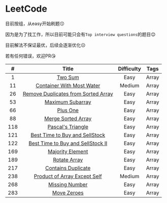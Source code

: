 # LeetCode
目前按组，从easy开始刷题😗

因为是为了找工作，所以目前可能只会有`Top interview questions`的题目😌

目前解法不保证最优，后续会逐渐优化☹️

若有任何错误，欢迎PR😘



|  #  |                                        Title                                         | Difficulty | Tags  |
| :-: | :----------------------------------------------------------------------------------: | :--------: | :---: |
|  1  |                            [Two Sum](/Array/1-TwoSum.cpp)                            |    Easy    | Array |
| 11  |            [Container With Most Water](/Array/11-ContainerWithMostWater)             |   Medium   | Array |
| 26  | [Remove Duplicates from Sorted Array](/Array/26-RemoveDuplicatesfromSortedArray.cpp) |    Easy    | Array |
| 53  |                  [Maximum Subarray](/Array/53-MaximumSubarray.cpp)                   |    Easy    | Array |
| 66  |                          [Plus One](/Array/66-PlusOne.cpp)                           |    Easy    | Array |
| 88  |                 [Merge Sorted Array](/Array/88-MergeSortedArray.cpp)                 |    Easy    | Array |
| 118 |                 [Pascal's Triangle](/Array/118-Pascal'sTriangle.cpp)                 |    Easy    | Array |
| 121 |      [Best Time to Buy and SellStock](/Array/121-BestTimetoBuyandSellStock.cpp)      |    Easy    | Array |
| 122 |   [Best Time to Buy and SellStock II](/Array/122-BestTimetoBuyandSellStock_II.cpp)   |    Easy    | Array |
| 169 |                  [Majority Element](/Array/169-MajorityElement.cpp)                  |    Easy    | Array |
| 189 |                      [Rotate Array](/Array/189-RotateArray.cpp)                      |    Easy    | Array |
| 217 |                [Contains Duplicate](/Array/217-ContainsDuplicate.cpp)                |    Easy    | Array |
| 238 |       [Product of Array Except Self](/Array/238-ProductofArrayExceptSelf.cpp)        |   Medium   | Array |
| 268 |                    [Missing Number](/Array/268-MissingNumber.cpp)                    |    Easy    | Array |
| 283 |                       [Move Zeroes](/Array/283-MoveZeroes.cpp)                       |    Easy    | Array |

